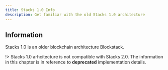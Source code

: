 ```yaml
---
title: Stacks 1.0 Info
description: Get familiar with the old Stacks 1.0 architecture
---
```


## Information

Stacks 1.0 is an older blockchain architecture Blockstack.

!> Stacks 1.0 arhcitecture is not compatible with Stacks 2.0. The information in this chapter is in reference to **deprecated** implementation details.
